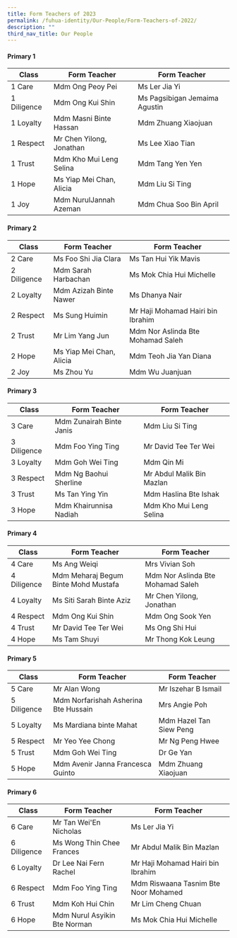 ```yaml
---
title: Form Teachers of 2023
permalink: /fuhua-identity/Our-People/Form-Teachers-of-2022/
description: ""
third_nav_title: Our People
---
```

#### **Primary 1**

| Class       | Form Teacher             | Form Teacher                  |
|-------------|--------------------------|-------------------------------|
| 1 Care      | Mdm Ong Peoy Pei | Ms Ler Jia Yi  |
| 1 Diligence | Mdm Ong Kui Shin | Ms Pagsibigan Jemaima Agustin              |
| 1 Loyalty   | Mdm Masni Binte Hassan  | Mdm Zhuang Xiaojuan|
| 1 Respect   | Mr Chen Yilong, Jonathan | Ms Lee Xiao Tian |
| 1 Trust     | Mdm Kho Mui Leng Selina| Mdm Tang Yen Yen|
| 1 Hope      | Ms Yiap Mei Chan, Alicia | Mdm Liu Si Ting               |
| 1 Joy       | Mdm NurulJannah Azeman   | Mdm Chua Soo Bin April |

#### **Primary 2**

| Class       | Form Teacher               | Form Teacher                |
|-------------|----------------------------|-----------------------------|
| 2 Care      | Ms Foo Shi Jia Clara | Ms Tan Hui Yik Mavis |
| 2 Diligence | Mdm Sarah Harbachan | Ms Mok Chia Hui Michelle        |
| 2 Loyalty   | Mdm Azizah Binte Nawer | Ms Dhanya Nair |
| 2 Respect   | Ms Sung Huimin | Mr Haji Mohamad Hairi bin Ibrahim |
| 2 Trust     | Mr Lim Yang Jun | Mdm Nor Aslinda Bte Mohamad Saleh |
| 2 Hope      | Ms Yiap Mei Chan, Alicia | Mdm Teoh Jia Yan Diana|
| 2 Joy       | Ms Zhou Yu  | Mdm Wu Juanjuan |

#### **Primary 3**

| Class       | Form Teacher                 | Form Teacher                   |
|-------------|------------------------------|--------------------------------|
| 3 Care      | Mdm Zunairah Binte Janis | Mdm Liu Si Ting |
| 3 Diligence | Mdm Foo Ying Ting | Mr David Tee Ter Wei  |
| 3 Loyalty   | Mdm Goh Wei Ting | Mdm Qin Mi |
| 3 Respect   | Mdm Ng Baohui Sherline  | Mr Abdul Malik Bin Mazlan |
| 3 Trust     | Ms Tan Ying Yin | Mdm Haslina Bte Ishak |
| 3 Hope      | Mdm Khairunnisa Nadiah       | Mdm Kho Mui Leng Selina        |

#### **Primary 4**

| Class       | Form Teacher                           | Form Teacher                      |
|-------------|----------------------------------------|-----------------------------------|
| 4 Care      | Ms Ang Weiqi                           | Mrs Vivian Soh                    |
| 4 Diligence | Mdm Meharaj Begum  Binte Mohd Mustafa  | Mdm Nor Aslinda Bte Mohamad Saleh |
| 4 Loyalty   | Ms Siti Sarah Binte Aziz               | Mr Chen Yilong, Jonathan          |
| 4 Respect   | Mdm Ong Kui Shin                       | Mdm Ong Sook Yen                  |
| 4 Trust     |  Mr David Tee Ter Wei                  | Ms Ong Shi Hui                    |
| 4 Hope      | Ms Tam Shuyi                           | Mr Thong Kok Leung                |

#### **Primary 5**

| Class       | Form Teacher                         | Form Teacher            |
|-------------|--------------------------------------|-------------------------|
| 5 Care      | Mr Alan Wong                         | Mr Iszehar B Ismail     |
| 5 Diligence | Mdm Norfarishah Asherina Bte Hussain | Mrs Angie Poh           |
| 5 Loyalty   | Ms Mardiana binte Mahat              | Mdm Hazel Tan Siew Peng |
| 5 Respect   | Mr Yeo Yee Chong                     | Mr Ng Peng Hwee         |
| 5 Trust     | Mdm Goh Wei Ting                     | Dr Ge Yan               |
| 5 Hope      | Mdm Avenir Janna Francesca Guinto    | Mdm Zhuang Xiaojuan     |

#### **Primary 6**

| Class       | Form Teacher                 | Form Teacher                         |
|-------------|------------------------------|--------------------------------------|
| 6 Care      | Mr Tan Wei'En Nicholas       | Ms Ler Jia Yi                        |
| 6 Diligence | Ms Wong Thin Chee Frances    | Mr Abdul Malik Bin Mazlan            |
| 6 Loyalty   | Dr Lee Nai Fern Rachel       | Mr Haji Mohamad Hairi bin Ibrahim    |
| 6 Respect   | Mdm Foo Ying Ting            | Mdm Riswaana Tasnim Bte Noor Mohamed |
| 6 Trust     | Mdm Koh Hui Chin             | Mr Lim Cheng Chuan                   |
| 6 Hope      | Mdm Nurul Asyikin Bte Norman | Ms Mok Chia Hui Michelle             |